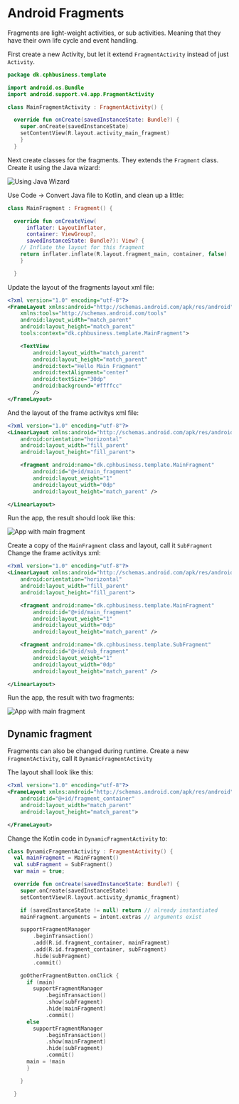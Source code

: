 # Android Fragments

Fragments are light-weight activities, or sub activities.
Meaning that they have their own life cycle and event handling.

First create a new Activity, but let it extend `FragmentActivity` instead of just `Activity`.

```kotlin
package dk.cphbusiness.template

import android.os.Bundle
import android.support.v4.app.FragmentActivity

class MainFragmentActivity : FragmentActivity() {

  override fun onCreate(savedInstanceState: Bundle?) {
    super.onCreate(savedInstanceState)
    setContentView(R.layout.activity_main_fragment)
    }
  }
```

Next create classes for the fragments. They extends the `Fragment` class.
Create it using the Java wizard:

![Using Java Wizard](https://rawgit.com/cphbus-android/article-fragments/master/image/fragment-wizard.png)

Use Code -> Convert Java file to Kotlin, and clean up a little:

```kotlin
class MainFragment : Fragment() {

  override fun onCreateView(
      inflater: LayoutInflater,
      container: ViewGroup?,
      savedInstanceState: Bundle?): View? {
    // Inflate the layout for this fragment
    return inflater.inflate(R.layout.fragment_main, container, false)
    }

  }
```
Update the layout of the fragments layout xml file:
```xml
<?xml version="1.0" encoding="utf-8"?>
<FrameLayout xmlns:android="http://schemas.android.com/apk/res/android"
    xmlns:tools="http://schemas.android.com/tools"
    android:layout_width="match_parent"
    android:layout_height="match_parent"
    tools:context="dk.cphbusiness.template.MainFragment">

    <TextView
        android:layout_width="match_parent"
        android:layout_height="match_parent"
        android:text="Hello Main Fragment"
        android:textAlignment="center"
        android:textSize="30dp"
        android:background="#ffffcc"
        />
</FrameLayout>
```
And the layout of the frame activitys xml file:
```xml
<?xml version="1.0" encoding="utf-8"?>
<LinearLayout xmlns:android="http://schemas.android.com/apk/res/android"
    android:orientation="horizontal"
    android:layout_width="fill_parent"
    android:layout_height="fill_parent">

    <fragment android:name="dk.cphbusiness.template.MainFragment"
        android:id="@+id/main_fragment"
        android:layout_weight="1"
        android:layout_width="0dp"
        android:layout_height="match_parent" />

</LinearLayout>
```
Run the app, the result should look like this:

![App with main fragment](https://rawgit.com/cphbus-android/article-fragments/master/image/main-fragment.png)

Create a copy of the `MainFragment` class and layout, call it `SubFragment`
Change the frame activitys xml:
```xml
<?xml version="1.0" encoding="utf-8"?>
<LinearLayout xmlns:android="http://schemas.android.com/apk/res/android"
    android:orientation="horizontal"
    android:layout_width="fill_parent"
    android:layout_height="fill_parent">

    <fragment android:name="dk.cphbusiness.template.MainFragment"
        android:id="@+id/main_fragment"
        android:layout_weight="1"
        android:layout_width="0dp"
        android:layout_height="match_parent" />

    <fragment android:name="dk.cphbusiness.template.SubFragment"
        android:id="@+id/sub_fragment"
        android:layout_weight="1"
        android:layout_width="0dp"
        android:layout_height="match_parent" />

</LinearLayout>
```
Run the app, the result with two fragments:

![App with main fragment](https://rawgit.com/cphbus-android/article-fragments/master/image/main-sub-fragment.png)

## Dynamic fragment

Fragments can also be changed during runtime. Create a new `FragmentActivity`, call it `DynamicFragmentActivity`

The layout shall look like this:

```xml
<?xml version="1.0" encoding="utf-8"?>
<FrameLayout xmlns:android="http://schemas.android.com/apk/res/android"
    android:id="@+id/fragment_container"
    android:layout_width="match_parent"
    android:layout_height="match_parent">

</FrameLayout>
```
Change the Kotlin code in `DynamicFragmentActivity` to:
```kotlin
class DynamicFragmentActivity : FragmentActivity() {
  val mainFragment = MainFragment()
  val subFragment = SubFragment()
  var main = true;

  override fun onCreate(savedInstanceState: Bundle?) {
    super.onCreate(savedInstanceState)
    setContentView(R.layout.activity_dynamic_fragment)

    if (savedInstanceState != null) return // already instantiated
    mainFragment.arguments = intent.extras // arguments exist

    supportFragmentManager
        .beginTransaction()
        .add(R.id.fragment_container, mainFragment)
        .add(R.id.fragment_container, subFragment)
        .hide(subFragment)
        .commit()

    goOtherFragmentButton.onClick {
      if (main)
        supportFragmentManager
            .beginTransaction()
            .show(subFragment)
            .hide(mainFragment)
            .commit()
      else
        supportFragmentManager
            .beginTransaction()
            .show(mainFragment)
            .hide(subFragment)
            .commit()
      main = !main
      }

    }

  }
```

